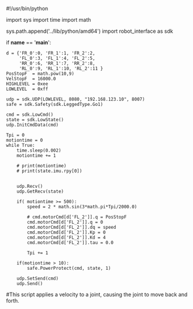 #!/usr/bin/python

import sys
import time
import math

sys.path.append('../lib/python/amd64')
import robot_interface as sdk


if __name__ == '__main__':

    d = {'FR_0':0, 'FR_1':1, 'FR_2':2,
         'FL_0':3, 'FL_1':4, 'FL_2':5, 
         'RR_0':6, 'RR_1':7, 'RR_2':8, 
         'RL_0':9, 'RL_1':10, 'RL_2':11 }
    PosStopF  = math.pow(10,9)
    VelStopF  = 16000.0
    HIGHLEVEL = 0xee
    LOWLEVEL  = 0xff

    udp = sdk.UDP(LOWLEVEL, 8080, "192.168.123.10", 8007)
    safe = sdk.Safety(sdk.LeggedType.Go1)
    
    cmd = sdk.LowCmd()
    state = sdk.LowState()
    udp.InitCmdData(cmd)

    Tpi = 0
    motiontime = 0
    while True:
        time.sleep(0.002)
        motiontime += 1

        # print(motiontime)
        # print(state.imu.rpy[0])
        
        
        udp.Recv()
        udp.GetRecv(state)
        
        if( motiontime >= 500):
            speed = 2 * math.sin(3*math.pi*Tpi/2000.0)

            # cmd.motorCmd[d['FL_2']].q = PosStopF
            cmd.motorCmd[d['FL_2']].q = 0
            cmd.motorCmd[d['FL_2']].dq = speed
            cmd.motorCmd[d['FL_2']].Kp = 0
            cmd.motorCmd[d['FL_2']].Kd = 4
            cmd.motorCmd[d['FL_2']].tau = 0.0

            Tpi += 1
        
        if(motiontime > 10):
            safe.PowerProtect(cmd, state, 1)
        
        udp.SetSend(cmd)
        udp.Send()


#This script applies a velocity to a joint, causing the joint to move back and forth.